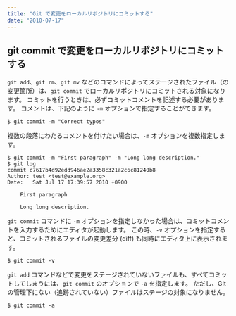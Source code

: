 ```yaml
---
title: "Git で変更をローカルリポジトリにコミットする"
date: "2010-07-17"
---
```


git commit で変更をローカルリポジトリにコミットする
----

`git add`、`git rm`、`git mv` などのコマンドによってステージされたファイル（の変更箇所）は、`git commit` でローカルリポジトリにコミットされる対象になります。
コミットを行うときは、必ずコミットコメントを記述する必要があります。
コメントは、下記のように `-m` オプションで指定することができます。

~~~
$ git commit -m "Correct typos"
~~~

複数の段落にわたるコメントを付けたい場合は、`-m` オプションを複数指定します。

~~~
$ git commit -m "First paragraph" -m "Long long description."
$ git log
commit c7617b4d92edd946ae2a3358c321a2c6c81240b8
Author: test <test@example.org>
Date:   Sat Jul 17 17:39:57 2010 +0900

    First paragraph

    Long long description.
~~~

`git commit` コマンドに `-m` オプションを指定しなかった場合は、コミットコメントを入力するためにエディタが起動します。
この時、`-v` オプションを指定すると、コミットされるファイルの変更差分 (diff) も同時にエディタ上に表示されます。

~~~
$ git commit -v
~~~

`git add` コマンドなどで変更をステージされていないファイルも、すべてコミットしてしまうには、`git commit` のオプションで `-a` を指定します。
ただし、Git の管理下にない（追跡されていない）ファイルはステージの対象になりません。

~~~
$ git commit -a
~~~

